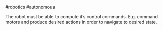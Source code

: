 #robotics #autonomous

The robot must be able to compute it’s control commands. E.g. command motors and produce desired actions in order to navigate to desired state.
